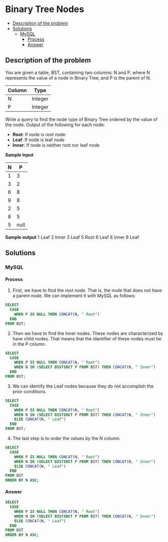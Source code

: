 # Binary Tree Nodes

- [Description of the problem](#description-of-the-problem)
- [Solutions](#solutions)
  - [MySQL](#mysql)
    - [Process](#process)
    - [Answer](#answer)

## Description of the problem
You are given a table, BST, containing two columns: N and P, where N represents the value of a node in Binary Tree, and P is the parent of N.

Column | Type 
--- | ---
N | Integer
P | Integer

Write a query to find the node type of Binary Tree ordered by the value of the node. Output of the following for each node: 
- **Root**: If node is root node 
- **Leaf**: If node is leaf node
- **Inner**: If node is neither root nor leaf node

**Sample Input**

N | P 
--- | ---
1 | 3
3 | 2
6 | 8
9 | 8
2 | 5
8 | 5
5 | null

**Sample output**
1 Leaf
2 Inner
3 Leaf
5 Root 
6 Leaf
8 Inner
9 Leaf

## Solutions

### MySQL

#### Process

1. First, we have to find the root node. That is, the node that does not have a parent node. 
We can implement it with MySQL as follows:

```sql
SELECT 
  CASE 
    WHEN P IS NULL THEN CONCAT(N, " Root")
  END
FROM BST;
```

2. Then we have to find the Inner nodes. These nodes are characterized by have child nodes. That means that the identifier of these nodes must be in the P column.

```sql
SELECT
  CASE
    WHEN P IS NULL THEN CONCAT(N, " Root")
    WHEN N IN (SELECT DISTINCT P FROM BST) THEN CONCAT(N, " Inner")
  END
FROM BST;
```

3. We can identify the Leaf nodes because they do not accomplish the prior conditions.
```sql
SELECT
  CASE
    WHEN P IS NULL THEN CONCAT(N, " Root")
    WHEN N IN (SELECT DISTINCT P FROM BST) THEN CONCAT(N, " Inner")
    ELSE CONCAT(N, " Leaf")
  END
FROM BST;
```

4. The last step is to order the values by the N column.

```sql
SELECT
  CASE
    WHEN P IS NULL THEN CONCAT(N, " Root")
    WHEN N IN (SELECT DISTINCT P FROM BST) THEN CONCAT(N, " Inner")
    ELSE CONCAT(N, " Leaf")
  END
FROM BST
ORDER BY N ASC;
```


#### Answer

```sql
SELECT
  CASE
    WHEN P IS NULL THEN CONCAT(N, " Root")
    WHEN N IN (SELECT DISTINCT P FROM BST) THEN CONCAT(N, " Inner")
    ELSE CONCAT(N, " Leaf")
  END
FROM BST
ORDER BY N ASC;
```
